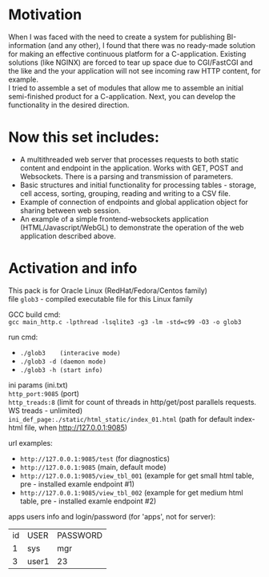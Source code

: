 # Motivation
When I was faced with the need to create a system for publishing BI-information (and any other), I found that there was no ready-made solution for making an effective continuous platform for a C-application. Existing solutions (like NGINX) are forced to tear up space due to CGI/FastCGI and the like and the your application will not see incoming raw HTTP content, for example.  
I tried to assemble a set of modules that allow me to assemble an initial semi-finished product for a C-application. Next, you can develop the functionality in the desired direction.  

# Now this set includes:
- A multithreaded web server that processes requests to both static content and endpoint in the application. Works with GET, POST and Websockets. There is a parsing and transmission of parameters.
- Basic structures and initial functionality for processing tables - storage, cell access, sorting, grouping, reading and writing to a CSV file.
- Example of connection of endpoints and global application object for sharing between web session.
- An example of a simple frontend-websockets application (HTML/Javascript/WebGL) to demonstrate the operation of the web application described above.

# Activation and info
This pack is for Oracle Linux (RedHat/Fedora/Centos family)  
file ```glob3``` - compiled executable file for this Linux family

GCC build cmd:  
```gcc main_http.c -lpthread -lsqlite3 -g3 -lm -std=c99 -O3 -o glob3```

run cmd:
- ```./glob3	(interacive mode)```
- ```./glob3 -d	(daemon mode)```
- ```./glob3 -h	(start info)```

ini params (ini.txt)  
```http_port:9085```						(port)  
```http_treads:8```						(limit for count of threads in http/get/post parallels requests. WS treads - unlimited)  
```ini_def_page:./static/html_static/index_01.html```		(path for default index-html file, when http://127.0.0.1:9085)  

url examples:
- ```http://127.0.0.1:9085/test```		(for diagnostics)
- ```http://127.0.0.1:9085```			(main, default mode)
- ```http://127.0.0.1:9085/view_tbl_001```	(example for get small  html table, pre - installed examle endpoint #1)
- ```http://127.0.0.1:9085/view_tbl_002```	(example for get medium html table, pre - installed examle endpoint #2)

apps users info and login/password (for 'apps', not for server):
<table><tr><td>id</td><td>USER</td><td>PASSWORD</td></tr>
<tr><td>1</td><td>sys</td><td>mgr</td></tr>
<tr><td>3</td><td>user1</td><td>23</td></tr>
</table>
